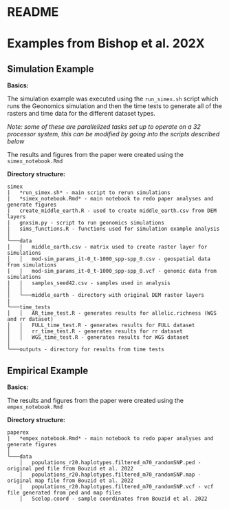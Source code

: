 README
================

# Examples from Bishop et al. 202X

## Simulation Example

**Basics:**

The simulation example was executed using the `run_simex.sh` script
which runs the Geonomics simulation and then the time tests to generate
all of the rasters and time data for the different dataset types.

*Note: some of these are parallelized tasks set up to operate on a 32
processor system, this can be modified by going into the scripts
described below*

The results and figures from the paper were created using the
`simex_notebook.Rmd`

**Directory structure:**

    simex
    |   *run_simex.sh* - main script to rerun simulations
    |   *simex_notebook.Rmd* - main notebook to redo paper analyses and generate figures
    |   create_middle_earth.R - used to create middle_earth.csv from DEM layers
    |   gnxsim.py - script to run geonomics simulations
    │   sims_functions.R - functions used for simulation example analysis
    │
    └───data
    │   │   middle_earth.csv - matrix used to create raster layer for simulations
    │   │   mod-sim_params_it-0_t-1000_spp-spp_0.csv - geospatial data from simulations
    |   |   mod-sim_params_it-0_t-1000_spp-spp_0.vcf - genomic data from simulations
    |   |   samples_seed42.csv - samples used in analysis
    │   │
    │   └───middle_earth - directory with original DEM raster layers
    |
    └───time_tests
    │   │   AR_time_test.R - generates results for allelic.richness (WGS and rr dataset)
    │   │   FULL_time_test.R - generates results for FULL dataset
    │   │   rr_time_test.R - generates results for rr dataset
    │   │   WGS_time_test.R - generates results for WGS dataset
    │   
    └───outputs - directory for results from time tests

## Empirical Example

**Basics:**

The results and figures from the paper were created using the
`empex_notebook.Rmd`

**Directory structure:**

    paperex
    |   *empex_notebook.Rmd* - main notebook to redo paper analyses and generate figures
    │
    └───data
        │   populations_r20.haplotypes.filtered_m70_randomSNP.ped - original ped file from Bouzid et al. 2022
        │   populations_r20.haplotypes.filtered_m70_randomSNP.map - original map file from Bouzid et al. 2022
        |   populations_r20.haplotypes.filtered_m70_randomSNP.vcf - vcf file generated from ped and map files
        │   Scelop.coord - sample coordinates from Bouzid et al. 2022
